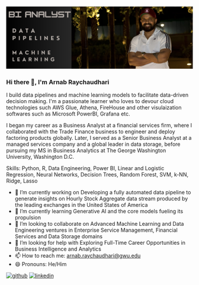 ![Data pipelines and Machine Learning](https://github.com/arnab-raychaudhari/arnab-raychaudhari/blob/ecd8caddb5b8964002d956e0f556ff9e1a975eea/Banner-GitHub.png)

### Hi there 👋, I'm Arnab Raychaudhari

I build data pipelines and machine learning models to facilitate data-driven decision making. I'm a passionate learner who loves to devour cloud technologies such AWS Glue, Athena, FireHouse and other visulaization softwares such as Microsoft PowerBI, Grafana etc.

I began my career as a Business Analyst at a financial services firm, where I collaborated with the Trade Finance business to engineer and deploy factoring products globally. Later, I served as a Senior Business Analyst at a managed services company and a global leader in data storage, before pursuing my MS in Business Analytics at The George Washington University, Washington D.C.

Skills: Python, R, Data Engineering, Power BI, Linear and Logistic Regression, Neural Networks, Decision Trees, Random Forest, SVM, k-NN, Ridge, Lasso

- 🔭 I’m currently working on Developing a fully automated data pipeline to generate insights on Hourly Stock Aggregate data stream produced by the leading exchanges in the United States of America 
- 🌱 I’m currently learning Generative AI and the core models fueling its propulsion 
- 👯 I’m looking to collaborate on Advanced Machine Learning and Data Engineering ventures in Enterprise Service Management, Financial Services and Data Storage domains 
- 🤔 I’m looking for help with Exploring Full-Time Career Opportunities in Business Intelligence and Analytics 
- 📫 How to reach me: arnab.raychaudhari@gwu.edu 
- 😄 Pronouns: He/Him 


[<img src='https://cdn.jsdelivr.net/npm/simple-icons@3.0.1/icons/github.svg' alt='github' height='40'>](https://github.com/arnabraychaudhari)  [<img src='https://cdn.jsdelivr.net/npm/simple-icons@3.0.1/icons/linkedin.svg' alt='linkedin' height='40'>](https://www.linkedin.com/in/arnabraychaudhari/)  

